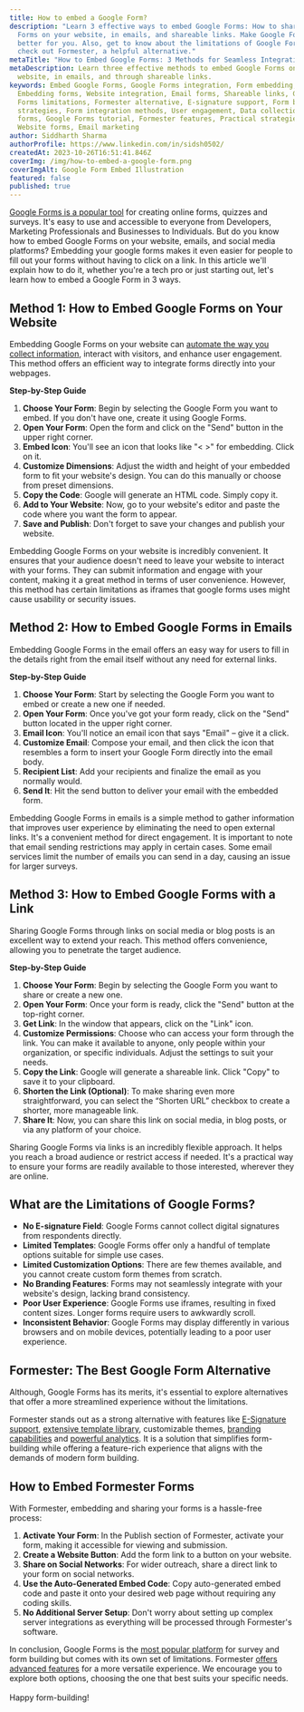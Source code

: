 ```yaml
---
title: How to embed a Google Form?
description: "Learn 3 effective ways to embed Google Forms: How to share Google
  Forms on your website, in emails, and shareable links. Make Google Forms work
  better for you. Also, get to know about the limitations of Google Forms and
  check out Formester, a helpful alternative."
metaTitle: "How to Embed Google Forms: 3 Methods for Seamless Integration"
metaDescription: Learn three effective methods to embed Google Forms on your
  website, in emails, and through shareable links.
keywords: Embed Google Forms, Google Forms integration, Form embedding,
  Embedding forms, Website integration, Email forms, Shareable links, Google
  Forms limitations, Formester alternative, E-signature support, Form building
  strategies, Form integration methods, User engagement, Data collection, Online
  forms, Google Forms tutorial, Formester features, Practical strategies,
  Website forms, Email marketing
author: Siddharth Sharma
authorProfile: https://www.linkedin.com/in/sidsh0502/
createdAt: 2023-10-26T16:51:41.846Z
coverImg: /img/how-to-embed-a-google-form.png
coverImgAlt: Google Form Embed Illustration
featured: false
published: true
---
```

[Google Forms is a popular tool](https://formester.com/blog/how-to-create-a-quiz-in-google-forms-the-only-guide-you%E2%80%99ll-need-in-2023-1/) for creating online forms, quizzes and surveys. It's easy to use and accessible to everyone from Developers, Marketing Professionals and Businesses to Individuals. But do you know how to embed Google Forms on your website, emails, and social media platforms? Embedding your google forms makes it even easier for people to fill out your forms without having to click on a link. In this article we'll explain how to do it, whether you're a tech pro or just starting out, let's learn how to embed a Google Form in 3 ways. 

## Method 1: **How to Embed Google Forms on Your Website**

Embedding Google Forms on your website can [automate the way you collect information](https://formester.com/blog/integrating-google-forms-google-sheets-a-match-made-in-digital-heaven-essential-basics/), interact with visitors, and enhance user engagement. This method offers an efficient way to integrate forms directly into your webpages.

**Step-by-Step Guide**

1. **Choose Your Form**: Begin by selecting the Google Form you want to embed. If you don't have one, create it using Google Forms.
2. **Open Your Form**: Open the form and click on the "Send" button in the upper right corner.
3. **Embed Icon**: You'll see an icon that looks like "< >" for embedding. Click on it.
4. **Customize Dimensions**: Adjust the width and height of your embedded form to fit your website's design. You can do this manually or choose from preset dimensions.
5. **Copy the Code**: Google will generate an HTML code. Simply copy it.
6. **Add to Your Website**: Now, go to your website's editor and paste the code where you want the form to appear.
7. **Save and Publish**: Don't forget to save your changes and publish your website.

Embedding Google Forms on your website is incredibly convenient. It ensures that your audience doesn't need to leave your website to interact with your forms. They can submit information and engage with your content, making it a great method in terms of user convenience. However, this method has certain limitations as iframes that google forms uses might cause usability or security issues.

## Method 2: **How to Embed Google Forms in Emails**

Embedding Google Forms in the email offers an easy way for users to fill in the details right from the email itself without any need for external links.

**Step-by-Step Guide**

1. **Choose Your Form**: Start by selecting the Google Form you want to embed or create a new one if needed.
2. **Open Your Form**: Once you've got your form ready, click on the "Send" button located in the upper right corner.
3. **Email Icon**: You'll notice an email icon that says "Email" – give it a click.
4. **Customize Email**: Compose your email, and then click the icon that resembles a form to insert your Google Form directly into the email body.
5. **Recipient List**: Add your recipients and finalize the email as you normally would.
6. **Send It**: Hit the send button to deliver your email with the embedded form.

Embedding Google Forms in emails is a simple method to gather information that improves user experience by eliminating the need to open external links. It's a convenient method for direct engagement. It is important to note that email sending restrictions may apply in certain cases. Some email services limit the number of emails you can send in a day, causing an issue for larger surveys.

## **Method 3: How to Embed Google Forms with a Link**

Sharing Google Forms through links on social media or blog posts is an excellent way to extend your reach. This method offers convenience, allowing you to penetrate the target audience.

**Step-by-Step Guide**

1. **Choose Your Form**: Begin by selecting the Google Form you want to share or create a new one.
2. **Open Your Form**: Once your form is ready, click the "Send" button at the top-right corner.
3. **Get Link**: In the window that appears, click on the "Link" icon.
4. **Customize Permissions**: Choose who can access your form through the link. You can make it available to anyone, only people within your organization, or specific individuals. Adjust the settings to suit your needs.
5. **Copy the Link**: Google will generate a shareable link. Click "Copy" to save it to your clipboard.
6. **Shorten the Link (Optional)**: To make sharing even more straightforward, you can select the “Shorten URL” checkbox to create a shorter, more manageable link.
7. **Share It**: Now, you can share this link on social media, in blog posts, or via any platform of your choice.

Sharing Google Forms via links is an incredibly flexible approach. It helps you reach a broad audience or restrict access if needed. It's a practical way to ensure your forms are readily available to those interested, wherever they are online.

## What are the Limitations of Google Forms?

* **No E-signature Field**: Google Forms cannot collect digital signatures from respondents directly.
* **Limited Templates**: Google Forms offer only a handful of template options suitable for simple use cases.
* **Limited Customization Options**: There are few themes available, and you cannot create custom form themes from scratch.
* **No Branding Features**: Forms may not seamlessly integrate with your website's design, lacking brand consistency.
* **Poor User Experience**: Google Forms use iframes, resulting in fixed content sizes. Longer forms require users to awkwardly scroll.
* **Inconsistent Behavior**: Google Forms may display differently in various browsers and on mobile devices, potentially leading to a poor user experience.

## **Formester: The Best Google Form Alternative**

Although, Google Forms has its merits, it's essential to explore alternatives that offer a more streamlined experience without the limitations.

Formester stands out as a strong alternative with features like [E-Signature support](https://formester.com/features/digital-signature/), [extensive template library](https://formester.com/templates/), customizable themes, [branding capabilities](https://formester.com/features/branding-kit/) and [powerful analytics](https://formester.com/features/powerful-analytics/). It is a solution that simplifies form-building while offering a feature-rich experience that aligns with the demands of modern form building.

## How to Embed Formester Forms

With Formester, embedding and sharing your forms is a hassle-free process:

1. **Activate Your Form**: In the Publish section of Formester, activate your form, making it accessible for viewing and submission.
2. **Create a Website Button**: Add the form link to a button on your website.
3. **Share on Social Networks**: For wider outreach, share a direct link to your form on social networks.
4. **Use the Auto-Generated Embed Code**: Copy auto-generated embed code and paste it onto your desired web page without requiring any coding skills.
5. **No Additional Server Setup**: Don't worry about setting up complex server integrations as everything will be processed through Formester's software.

In conclusion, Google Forms is the [most popular platform](https://www.google.com/forms/about/) for survey and form building but comes with its own set of limitations. Formester [offers advanced features](https://formester.com/) for a more versatile experience. We encourage you to explore both options, choosing the one that best suits your specific needs. \
\
Happy form-building!